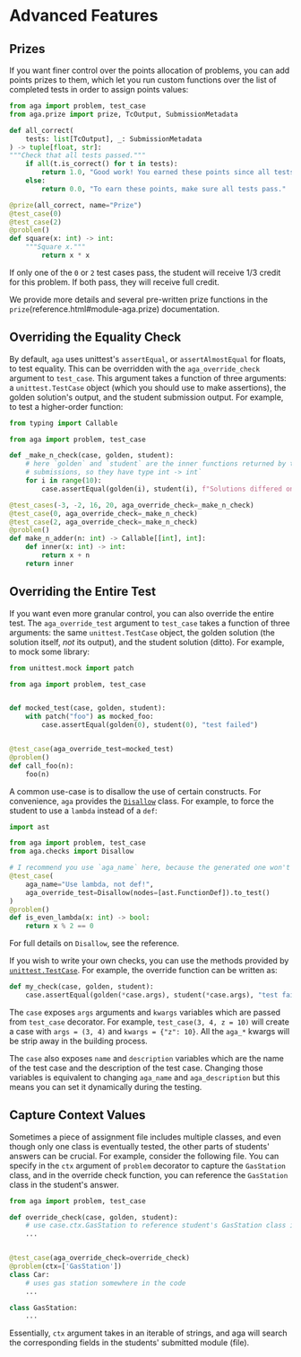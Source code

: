 # Advanced Features

## Prizes

If you want finer control over the points allocation of problems, you can add
points prizes to them, which let you run custom functions over the list of
completed tests in order to assign points values:

```python
from aga import problem, test_case
from aga.prize import prize, TcOutput, SubmissionMetadata

def all_correct(
    tests: list[TcOutput], _: SubmissionMetadata
) -> tuple[float, str]:
"""Check that all tests passed."""
    if all(t.is_correct() for t in tests):
        return 1.0, "Good work! You earned these points since all tests passed."
    else:
        return 0.0, "To earn these points, make sure all tests pass."

@prize(all_correct, name="Prize")
@test_case(0)
@test_case(2)
@problem()
def square(x: int) -> int:
    """Square x."""
		return x * x
```

If only one of the `0` or `2` test cases pass, the student will receive 1/3
credit for this problem. If both pass, they will receive full credit.

We provide more details and several pre-written prize functions in the
`prize`(reference.html#module-aga.prize) documentation.

## Overriding the Equality Check

By default, `aga` uses unittest's `assertEqual`, or `assertAlmostEqual` for
floats, to test equality. This can be overridden with the `aga_override_check`
argument to `test_case`. This argument takes a function of three arguments: a
`unittest.TestCase` object (which you should use to make assertions), the golden
solution's output, and the student submission output. For example, to test a
higher-order function:

```python
from typing import Callable

from aga import problem, test_case

def _make_n_check(case, golden, student):
    # here `golden` and `student` are the inner functions returned by the
    # submissions, so they have type int -> int`
    for i in range(10):
        case.assertEqual(golden(i), student(i), f"Solutions differed on input {i}.")

@test_cases(-3, -2, 16, 20, aga_override_check=_make_n_check)
@test_case(0, aga_override_check=_make_n_check)
@test_case(2, aga_override_check=_make_n_check)
@problem()
def make_n_adder(n: int) -> Callable[[int], int]:
    def inner(x: int) -> int:
        return x + n
    return inner
```

## Overriding the Entire Test
If you want even more granular control, you can also override the entire test.
The `aga_override_test` argument to `test_case` takes a function of three
arguments: the same `unittest.TestCase` object, the golden solution (the
solution itself, _not_ its output), and the student solution (ditto). For
example, to mock some library:

```python
from unittest.mock import patch

from aga import problem, test_case


def mocked_test(case, golden, student):
    with patch("foo") as mocked_foo:
        case.assertEqual(golden(0), student(0), "test failed")


@test_case(aga_override_test=mocked_test)
@problem()
def call_foo(n):
    foo(n)
```

A common use-case is to disallow the use of certain constructs. For
convenience, `aga` provides the
[`Disallow`](reference.html#aga.checks.Disallow) class. For example, to force
the student to use a `lambda` instead of a `def`:

```python
import ast

from aga import problem, test_case
from aga.checks import Disallow

# I recommend you use `aga_name` here, because the generated one won't be very good
@test_case(
    aga_name="Use lambda, not def!",
    aga_override_test=Disallow(nodes=[ast.FunctionDef]).to_test()
)
@problem()
def is_even_lambda(x: int) -> bool:
    return x % 2 == 0
```

For full details on `Disallow`, see the reference.

If you wish to write your own checks, you can use the methods provided by [`unittest.TestCase`](https://docs.python.org/3/library/unittest.html#unittest.TestCase). For example, the override function can be written as:

```python
def my_check(case, golden, student):
    case.assertEqual(golden(*case.args), student(*case.args), "test failed")
```

The `case` exposes `args` arguments and `kwargs` variables which are passed from `test_case` decorator. For example, `test_case(3, 4, z = 10)` will create a case with `args = (3, 4)` and `kwargs = {"z": 10}`. All the `aga_*` kwargs will be strip away in the building process. 

The `case` also exposes `name` and `description` variables which are the name of the test case and the description of the test case. Changing those variables is equivalent to changing `aga_name` and `aga_description` but this means you can set it dynamically during the testing. 


## Capture Context Values 

Sometimes a piece of assignment file includes multiple classes, and even though only one class is eventually tested, the other parts of students' answers can be crucial. For example, consider the following file. You can specify in the `ctx` argument of `problem` decorator to capture the `GasStation` class, and in the override check function, you can reference the `GasStation` class in the student's answer. 

```python
from aga import problem, test_case

def override_check(case, golden, student):
    # use case.ctx.GasStation to reference student's GasStation class implementation
    ...


@test_case(aga_override_check=override_check)
@problem(ctx=['GasStation'])
class Car:
    # uses gas station somewhere in the code
    ...

class GasStation:
    ...
```

Essentially, `ctx` argument takes in an iterable of strings, and aga will search the corresponding fields in the students' submitted module (file). 
